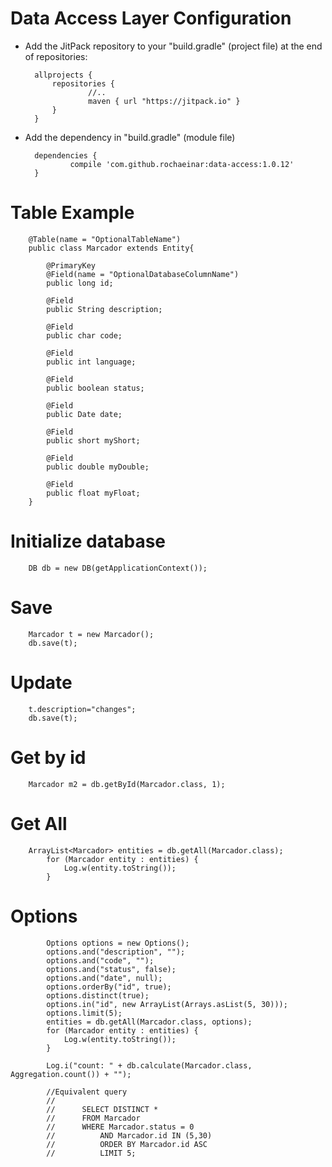 # Data Access Layer Configuration

* Add the JitPack repository to your "build.gradle" (project file) at the end of repositories:

		allprojects {
			repositories {
			        //..
			        maven { url "https://jitpack.io" }
			}
		}

* Add the dependency in "build.gradle" (module file)

		dependencies {
		        compile 'com.github.rochaeinar:data-access:1.0.12'
		}
# Table Example
		@Table(name = "OptionalTableName")
		public class Marcador extends Entity{
		
		    @PrimaryKey
		    @Field(name = "OptionalDatabaseColumnName")
		    public long id;
	
		    @Field
		    public String description;
	
		    @Field
		    public char code;
	
		    @Field
		    public int language;
	
		    @Field
		    public boolean status;
	
		    @Field
		    public Date date;
	
		    @Field
		    public short myShort;
	
		    @Field
		    public double myDouble;
	
		    @Field
		    public float myFloat;
		}
# Initialize database
		DB db = new DB(getApplicationContext());
# Save
		Marcador t = new Marcador();
		db.save(t);
# Update
		t.description="changes";
		db.save(t);
# Get by id
		Marcador m2 = db.getById(Marcador.class, 1);
# Get All
		ArrayList<Marcador> entities = db.getAll(Marcador.class);
	        for (Marcador entity : entities) {
	            Log.w(entity.toString());
	        }
# Options
	        Options options = new Options();
	        options.and("description", "");
	        options.and("code", "");
	        options.and("status", false);
	        options.and("date", null);
	        options.orderBy("id", true);
	        options.distinct(true);
	        options.in("id", new ArrayList(Arrays.asList(5, 30)));
	        options.limit(5);
	        entities = db.getAll(Marcador.class, options);
	        for (Marcador entity : entities) {
	            Log.w(entity.toString());
	        }
	
	        Log.i("count: " + db.calculate(Marcador.class, Aggregation.count()) + "");
	
	        //Equivalent query
	        //
	        //		SELECT DISTINCT *
	        //		FROM Marcador
	        //		WHERE Marcador.status = 0
	        //			AND Marcador.id IN (5,30)
	        //			ORDER BY Marcador.id ASC
	        //			LIMIT 5;

